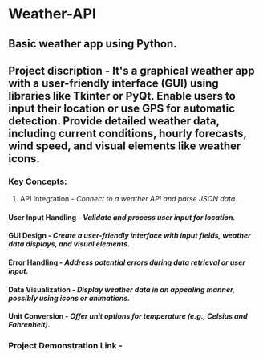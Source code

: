 # Weather-API
## Basic weather app using Python.

## Project discription - It's a graphical weather app with a user-friendly interface (GUI) using libraries like Tkinter or PyQt. Enable users to input their location or use GPS for automatic detection. Provide detailed weather data, including current conditions, hourly forecasts, wind speed, and visual elements like weather icons.

### Key Concepts:
1. API Integration - *Connect to a weather API and parse JSON data.*
#### User Input Handling - *Validate and process user input for location.*
#### GUI Design - *Create a user-friendly interface with input fields, weather data displays, and visual elements.*
#### Error Handling - *Address potential errors during data retrieval or user input.*
#### Data Visualization - *Display weather data in an appealing manner, possibly using icons or animations.*
#### Unit Conversion - *Offer unit options for temperature (e.g., Celsius and Fahrenheit).*

### Project Demonstration Link -
